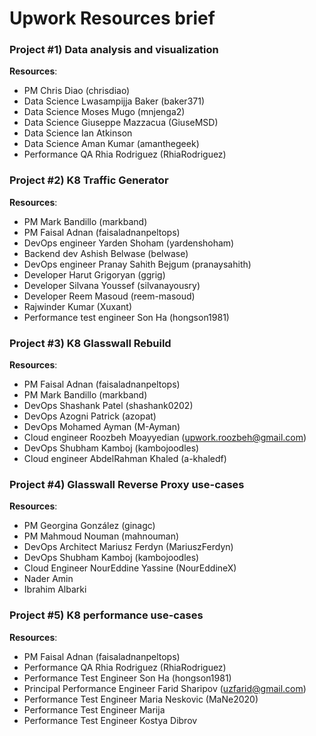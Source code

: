 # Upwork Resources brief

### Project #1) Data analysis and visualization

**Resources**:

- PM Chris Diao (chrisdiao)
- Data Science Lwasampijja Baker (baker371)
- Data Science Moses Mugo (mnjenga2)
- Data Science Giuseppe Mazzacua (GiuseMSD)
- Data Science Ian Atkinson
- Data Science Aman Kumar (amanthegeek)
- Performance QA Rhia Rodriguez (RhiaRodriguez)

### Project #2) K8 Traffic Generator

**Resources**:

- PM Mark Bandillo (markband)
- PM Faisal Adnan (faisaladnanpeltops)
- DevOps engineer Yarden Shoham (yardenshoham)
- Backend dev Ashish Belwase (belwase)
- DevOps engineer Pranay Sahith Bejgum (pranaysahith)
- Developer Harut Grigoryan (ggrig)
- Developer Silvana Youssef (silvanayousry)
- Developer Reem Masoud (reem-masoud)
- Rajwinder Kumar (Xuxant)
- Performance test engineer Son Ha (hongson1981)

### Project #3) K8 Glasswall Rebuild

**Resources**:

- PM Faisal Adnan (faisaladnanpeltops)
- PM Mark Bandillo (markband)
- DevOps Shashank Patel (shashank0202)
- DevOps Azogni Patrick (azopat)
- DevOps Mohamed Ayman (M-Ayman)
- Cloud engineer Roozbeh Moayyedian (upwork.roozbeh@gmail.com)
- DevOps Shubham Kamboj (kambojoodles)
- Cloud engineer AbdelRahman Khaled (a-khaledf)

### Project #4) Glasswall Reverse Proxy use-cases

**Resources**:

- PM Georgina González (ginagc)
- PM Mahmoud Nouman (mahnouman)
- DevOps Architect Mariusz Ferdyn (MariuszFerdyn)
- DevOps Shubham Kamboj (kambojoodles)
- Cloud Engineer NourEddine Yassine (NourEddineX)
- Nader Amin
- Ibrahim Albarki 

### Project #5) K8 performance use-cases

**Resources**:
- PM Faisal Adnan (faisaladnanpeltops)
- Performance QA Rhia Rodriguez (RhiaRodriguez)
- Performance Test Engineer Son Ha (hongson1981)
- Principal Performance Engineer Farid Sharipov (uzfarid@gmail.com)
- Performance Test Engineer Maria Neskovic (MaNe2020)
- Performance Test Engineer Marija
- Performance Test Engineer Kostya Dibrov



